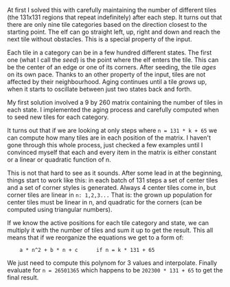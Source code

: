 At first I solved this with carefully maintaining the number of different 
tiles (the 131x131 regions that repeat indefinitely) after each step. It 
turns out that there are only nine tile categories based on the direction 
closest to the starting point. The elf can go straight left, up, right 
and down and reach the next tile without obstacles. This is a special 
property of the input.

Each tile in a category can be in a few hundred different states. The 
first one (what I call the _seed_) is the point where the elf enters the 
tile. This can be the center of an edge or one of its corners. After 
seeding, the tile _ages_ on its own pace. Thanks to an other property of 
the input, tiles are not affected by their neighbourhood. Aging continues 
until a tile _grows_ up, when it starts to oscillate between just two 
states back and forth.

My first solution involved a 9 by 260 matrix containing the number of 
tiles in each state. I implemented the aging process and carefully 
computed when to seed new tiles for each category.

It turns out that if we are looking at only steps where `n = 131 * k + 65` 
we can compute how many tiles are in each position of the matrix.
I haven't gone through this whole process, just checked a few examples 
until I convinced myself that each and every item in the matrix is either 
constant or a linear or quadratic function of n.

This is not that hard to see as it sounds. After some lead in at the 
beginning, things start to work like this: in each batch of 131 steps a 
set of center tiles and a set of corner styles is generated. 
Always 4 center tiles come in, but corner tiles are linear in `n: 1,2,3...`
That is: the grown up population for center tiles must be linear in n, 
and quadratic for the corners (can be computed using triangular numbers). 

If we know the active positions for each tile category and state, we
can multiply it with the number of tiles and sum it up to get the result.
This all means that if we reorganize the equations we get to a form of:

```
    a * n^2 + b * n + c      if n = k * 131 + 65
```

We just need to compute this polynom for 3 values and interpolate.
Finally evaluate for `n = 26501365` which happens to be `202300 * 131 + 65`
to get the final result.